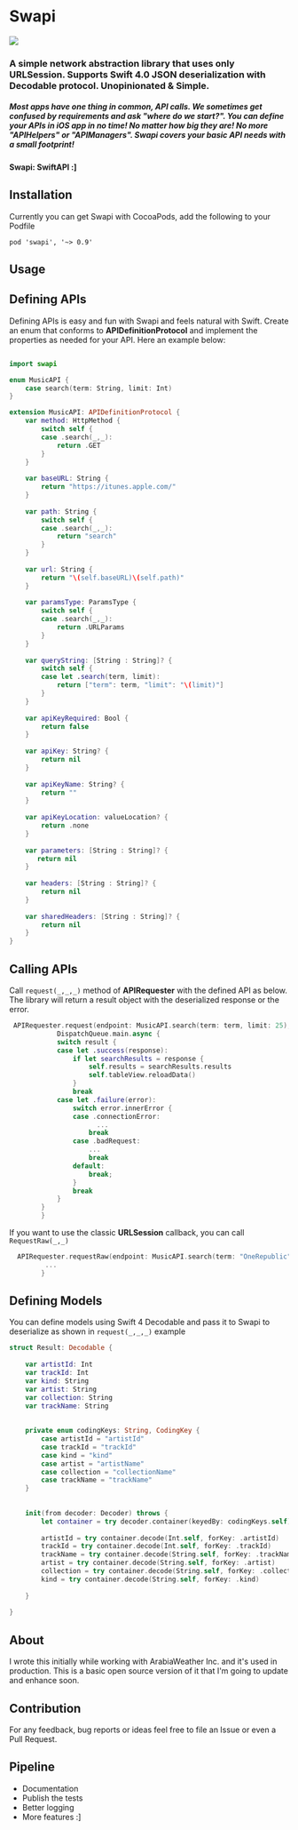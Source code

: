 # Swapi

![](https://browniestorage.blob.core.windows.net/mycontainer/logo-sm.png)

### A simple network abstraction library that uses only URLSession. Supports Swift 4.0 JSON deserialization with Decodable protocol. Unopinionated & Simple.
##### Most apps have one thing in common, API calls. We sometimes get confused by requirements and ask "where do we start?".  You can define your APIs in iOS app in no time! No matter how big they are! No more "APIHelpers" or "APIManagers". Swapi covers your basic API needs with a small footprint!
#### Swapi: SwiftAPI :]

## Installation
 Currently you can get Swapi with CocoaPods, add the following to your Podfile
```podfile
pod 'swapi', '~> 0.9'
```

## Usage
## Defining APIs
 Defining APIs is easy and fun with Swapi and feels natural with Swift. Create an enum that conforms to **APIDefinitionProtocol** and implement the properties as needed for your API. Here an example below:
```swift

import swapi

enum MusicAPI {
    case search(term: String, limit: Int)
}

extension MusicAPI: APIDefinitionProtocol {
    var method: HttpMethod {
        switch self {
        case .search(_,_):
            return .GET
        }
    }
    
    var baseURL: String {
        return "https://itunes.apple.com/"
    }
    
    var path: String {
        switch self {
        case .search(_,_):
            return "search"
        }
    }
    
    var url: String {
        return "\(self.baseURL)\(self.path)"
    }
    
    var paramsType: ParamsType {
        switch self {
        case .search(_,_):
            return .URLParams
        }
    }
    
    var queryString: [String : String]? {
        switch self {
        case let .search(term, limit):
            return ["term": term, "limit": "\(limit)"]
        }
    }
    
    var apiKeyRequired: Bool {
        return false
    }
    
    var apiKey: String? {
        return nil
    }
    
    var apiKeyName: String? {
        return ""
    }
    
    var apiKeyLocation: valueLocation? {
        return .none
    }
    
    var parameters: [String : String]? {
       return nil
    }
    
    var headers: [String : String]? {
        return nil
    }
    
    var sharedHeaders: [String : String]? {
        return nil
    }    
}

```
## Calling APIs
 Call ```request(_,_,_)``` method of **APIRequester**  with the defined API as below. The library will return a result object with the deserialized response or the error.

```swift
 APIRequester.request(endpoint: MusicAPI.search(term: term, limit: 25), deserialize: ResultResponse.self) { (result) in
            DispatchQueue.main.async {
            switch result {
            case let .success(response):
                if let searchResults = response {
                    self.results = searchResults.results
                    self.tableView.reloadData()
                }
                break
            case let .failure(error):
                switch error.innerError {
                case .connectionError:
                      ...
                    break
                case .badRequest:
                    ...
                    break
                default:
                    break;
                }
                break         
            }
        }
        }
```
 If you want to use the classic **URLSession** callback, you can call ```RequestRaw(_,_)```

```swift
  APIRequester.requestRaw(endpoint: MusicAPI.search(term: "OneRepublic", limit: 25)) { (data, response, error) in
         ...   
        }
```

## Defining Models
 You can define models using Swift 4 Decodable and pass it to Swapi to deserialize as shown in ```request(_,_,_)``` example

```swift
struct Result: Decodable {
    
    var artistId: Int
    var trackId: Int
    var kind: String
    var artist: String
    var collection: String
    var trackName: String
    
    
    private enum codingKeys: String, CodingKey {
        case artistId = "artistId"
        case trackId = "trackId"
        case kind = "kind"
        case artist = "artistName"
        case collection = "collectionName"
        case trackName = "trackName"
    }
    
    
    init(from decoder: Decoder) throws {
        let container = try decoder.container(keyedBy: codingKeys.self)
        
        artistId = try container.decode(Int.self, forKey: .artistId)
        trackId = try container.decode(Int.self, forKey: .trackId)
        trackName = try container.decode(String.self, forKey: .trackName)
        artist = try container.decode(String.self, forKey: .artist)
        collection = try container.decode(String.self, forKey: .collection)
        kind = try container.decode(String.self, forKey: .kind)
        
    }
    
}
```
## About
I wrote this initially while working with ArabiaWeather Inc. and it's used in production. This is a basic open source version of it that I'm going to update and enhance soon.

## Contribution
For any feedback, bug reports or ideas feel free to file an Issue or even a Pull Request.

## Pipeline
* Documentation
* Publish the tests
* Better logging 
* More features :]
